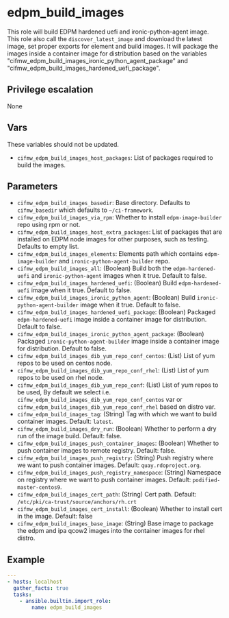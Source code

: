 # edpm_build_images
This role will build EDPM hardened uefi and ironic-python-agent image.
This role also call the `discover_latest_image` and download the latest image,
set proper exports for element and build images.
It will package the images inside a container image for distribution based on
the variables "cifmw_edpm_build_images_ironic_python_agent_package" and
"cifmw_edpm_build_images_hardened_uefi_package".

## Privilege escalation
None

## Vars
These variables should not be updated.
* `cifmw_edpm_build_images_host_packages`: List of packages required to build the images.


## Parameters
* `cifmw_edpm_build_images_basedir`: Base directory. Defaults to `cifmw_basedir` which  defaults to `~/ci-framework`.
* `cifmw_edpm_build_images_via_rpm`: Whether to install `edpm-image-builder` repo using rpm or not.
* `cifmw_edpm_build_images_host_extra_packages`: List of packages that are installed on EDPM node images for other purposes, such as testing. Defaults to empty list.
* `cifmw_edpm_build_images_elements`: Elements path which contains `edpm-image-builder` and `ironic-python-agent-builder` repo.
* `cifmw_edpm_build_images_all`: (Boolean) Build both the `edpm-hardened-uefi` and `ironic-python-agent` images when it true. Default to false.
* `cifmw_edpm_build_images_hardened_uefi`: (Boolean) Build `edpm-hardened-uefi` image when it true. Default to false.
* `cifmw_edpm_build_images_ironic_python_agent`: (Boolean) Build `ironic-python-agent-builder` image when it true. Default to false.
* `cifmw_edpm_build_images_hardened_uefi_package`: (Boolean) Packaged `edpm-hardened-uefi` image inside a container image for distribution. Default to false.
* `cifmw_edpm_build_images_ironic_python_agent_package`: (Boolean) Packaged  `ironic-python-agent-builder` image inside a container image for distribution. Default to false.
* `cifmw_edpm_build_images_dib_yum_repo_conf_centos`:  (List) List of yum repos to be used on centos node.
* `cifmw_edpm_build_images_dib_yum_repo_conf_rhel`: (List) List of yum repos to be used on rhel node.
* `cifmw_edpm_build_images_dib_yum_repo_conf`: (List) List of yum repos to be used, By default we select i.e. `cifmw_edpm_build_images_dib_yum_repo_conf_centos` var or `cifmw_edpm_build_images_dib_yum_repo_conf_rhel` based on distro var.
* `cifmw_edpm_build_images_tag`: (String) Tag with which we want to build container images. Default: `latest`.
* `cifmw_edpm_build_images_dry_run`: (Boolean) Whether to perform a dry run of the image build. Default: false.
* `cifmw_edpm_build_images_push_container_images`: (Boolean) Whether to push container images to remote registry. Default: false.
* `cifmw_edpm_build_images_push_registry`: (String) Push registry where we want to push container images. Default: `quay.rdoproject.org`.
* `cifmw_edpm_build_images_push_registry_namespace`: (String) Namespace on registry where we want to push container images. Default: `podified-master-centos9`.
* `cifmw_edpm_build_images_cert_path`: (String) Cert path. Default: `/etc/pki/ca-trust/source/anchors/rh.crt`
* `cifmw_edpm_build_images_cert_install`: (Boolean) Whether to install cert in the image. Default: false
* `cifmw_edpm_build_images_base_image`: (String) Base image to package the edpm and ipa qcow2 images into the container images for rhel distro.

## Example
```YAML
---
- hosts: localhost
  gather_facts: true
  tasks:
    - ansible.builtin.import_role:
        name: edpm_build_images
